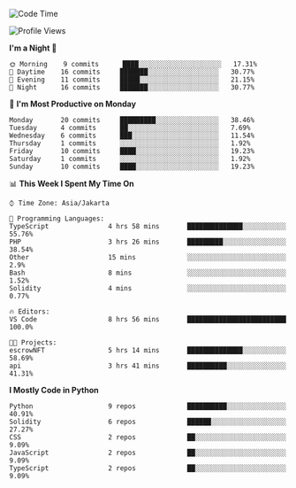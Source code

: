 <!--START_SECTION:waka-->
![Code Time](http://img.shields.io/badge/Code%20Time-1%2C308%20hrs%2029%20mins-blue)

![Profile Views](http://img.shields.io/badge/Profile%20Views-0-blue)

**I'm a Night 🦉** 

```text
🌞 Morning    9 commits      ████░░░░░░░░░░░░░░░░░░░░░   17.31% 
🌆 Daytime    16 commits     ███████░░░░░░░░░░░░░░░░░░   30.77% 
🌃 Evening    11 commits     █████░░░░░░░░░░░░░░░░░░░░   21.15% 
🌙 Night      16 commits     ███████░░░░░░░░░░░░░░░░░░   30.77%

```
📅 **I'm Most Productive on Monday** 

```text
Monday       20 commits     █████████░░░░░░░░░░░░░░░░   38.46% 
Tuesday      4 commits      ██░░░░░░░░░░░░░░░░░░░░░░░   7.69% 
Wednesday    6 commits      ███░░░░░░░░░░░░░░░░░░░░░░   11.54% 
Thursday     1 commits      ░░░░░░░░░░░░░░░░░░░░░░░░░   1.92% 
Friday       10 commits     ████░░░░░░░░░░░░░░░░░░░░░   19.23% 
Saturday     1 commits      ░░░░░░░░░░░░░░░░░░░░░░░░░   1.92% 
Sunday       10 commits     ████░░░░░░░░░░░░░░░░░░░░░   19.23%

```


📊 **This Week I Spent My Time On** 

```text
⌚︎ Time Zone: Asia/Jakarta

💬 Programming Languages: 
TypeScript               4 hrs 58 mins       ██████████████░░░░░░░░░░░   55.76% 
PHP                      3 hrs 26 mins       █████████░░░░░░░░░░░░░░░░   38.54% 
Other                    15 mins             ░░░░░░░░░░░░░░░░░░░░░░░░░   2.9% 
Bash                     8 mins              ░░░░░░░░░░░░░░░░░░░░░░░░░   1.52% 
Solidity                 4 mins              ░░░░░░░░░░░░░░░░░░░░░░░░░   0.77%

🔥 Editors: 
VS Code                  8 hrs 56 mins       █████████████████████████   100.0%

🐱‍💻 Projects: 
escrowNFT                5 hrs 14 mins       ██████████████░░░░░░░░░░░   58.69% 
api                      3 hrs 41 mins       ██████████░░░░░░░░░░░░░░░   41.31%

```

**I Mostly Code in Python** 

```text
Python                   9 repos             ██████████░░░░░░░░░░░░░░░   40.91% 
Solidity                 6 repos             ██████░░░░░░░░░░░░░░░░░░░   27.27% 
CSS                      2 repos             ██░░░░░░░░░░░░░░░░░░░░░░░   9.09% 
JavaScript               2 repos             ██░░░░░░░░░░░░░░░░░░░░░░░   9.09% 
TypeScript               2 repos             ██░░░░░░░░░░░░░░░░░░░░░░░   9.09%

```



<!--END_SECTION:waka-->
